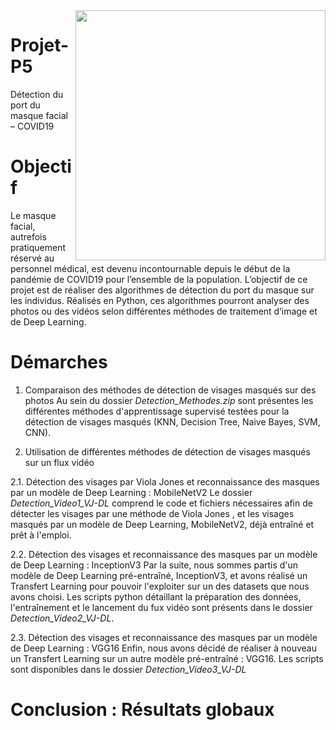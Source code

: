 <img align="right" src="https://github.com/ClaireDel/Projet-P5/blob/main/images/Demo.png" width=400 height=auto>

# Projet-P5
Détection du port du masque facial – COVID19

# Objectif 
Le masque facial, autrefois pratiquement réservé au personnel médical, est devenu incontournable depuis le début de la pandémie de COVID19 pour l’ensemble de la population.
L’objectif de ce projet est de réaliser des algorithmes de détection du port du masque sur les individus. Réalisés en Python, ces algorithmes pourront analyser des photos ou des vidéos selon différentes méthodes de traitement d’image et de Deep Learning.

# Démarches
1. Comparaison des méthodes de détection de visages masqués sur des photos 
Au sein du dossier *Detection_Methodes.zip* sont présentes les différentes méthodes d'apprentissage supervisé testées pour la détection de visages masqués (KNN, Decision Tree, Naive Bayes, SVM, CNN). 

2. Utilisation de différentes méthodes de détection de visages masqués sur un flux vidéo

  2.1. Détection des visages par Viola Jones et reconnaissance des masques par un modèle de Deep Learning : MobileNetV2 
Le dossier *Detection_Video1_VJ-DL* comprend le code et fichiers nécessaires afin de détecter les visages par une méthode de Viola Jones , et les visages masqués par un modèle de Deep Learning, MobileNetV2, déjà entraîné et prêt à l'emploi.

  2.2. Détection des visages et reconnaissance des masques par un modèle de Deep Learning : InceptionV3
Par la suite, nous sommes partis d'un modèle de Deep Learning pré-entraîné, InceptionV3, et avons réalisé un Transfert Learning pour pouvoir l'exploiter sur un des datasets que nous avons choisi. Les scripts python détaillant la préparation  des données, l'entraînement et le lancement du fux vidéo sont présents dans le dossier *Detection_Video2_VJ-DL*. 

  2.3. Détection des visages et reconnaissance des masques par un modèle de Deep Learning : VGG16
Enfin, nous avons décidé de réaliser à nouveau un Transfert Learning sur un autre modèle pré-entraîné : VGG16. Les scripts sont disponibles dans le dossier *Detection_Video3_VJ-DL* 

# Conclusion : Résultats globaux  


